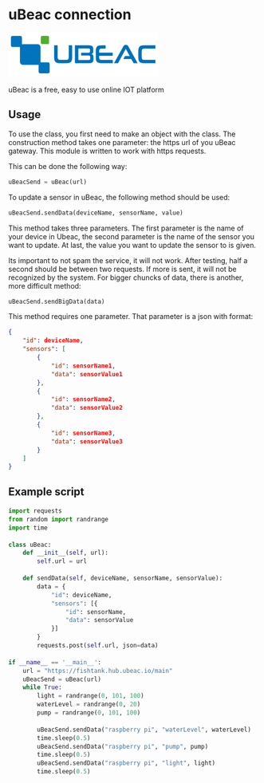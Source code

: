 # uBeac connection

<img src="uBeacLogo.png">

uBeac is a free, easy to use online IOT platform

## Usage

To use the class, you first need to make an object with the class. The construction method takes one parameter: the https url of you uBeac gateway. This module is written to work with https requests.

This can be done the following way:

```python
uBeacSend = uBeac(url)
```

To update a sensor in uBeac, the following method should be used:
```python
uBeacSend.sendData(deviceName, sensorName, value)
```
This method takes three parameters. The first parameter is the name of your device in Ubeac, the second parameter is the name of the sensor you want to update. At last, the value you want to update the sensor to is given.

Its important to not spam the service, it will not work. After testing, half a second should be between two requests. If more is sent, it will not be recognized by the system. For bigger chuncks of data, there is another, more difficult method:

```python
uBeacSend.sendBigData(data)
```

This method requires one parameter. That parameter is a json with format:

```json
{
    "id": deviceName,
    "sensors": [
        {
            "id": sensorName1,
            "data": sensorValue1
        },
        {
            "id": sensorName2,
            "data": sensorValue2
        },
        {
            "id": sensorName3,
            "data": sensorValue3
        }
    ]
}
```

## Example script
```python
import requests
from random import randrange
import time

class uBeac:
    def __init__(self, url):
        self.url = url
    
    def sendData(self, deviceName, sensorName, sensorValue):
        data = {
            "id": deviceName,
            "sensors": [{
                "id": sensorName,
                "data": sensorValue
            }]
        }
        requests.post(self.url, json=data)

if __name__ == '__main__':
    url = "https://fishtank.hub.ubeac.io/main"
    uBeacSend = uBeac(url)
    while True:
        light = randrange(0, 101, 100)
        waterLevel = randrange(0, 20)
        pump = randrange(0, 101, 100)

        uBeacSend.sendData("raspberry pi", "waterLevel", waterLevel)
        time.sleep(0.5)
        uBeacSend.sendData("raspberry pi", "pump", pump)
        time.sleep(0.5)
        uBeacSend.sendData("raspberry pi", "light", light)
        time.sleep(0.5)
```